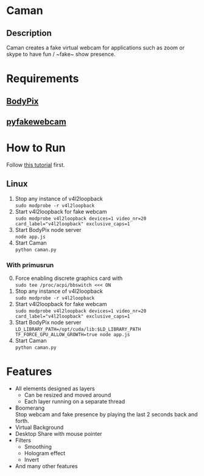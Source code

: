 # Caman

## Description
Caman creates a fake virtual webcam for applications such as zoom or skype to have fun / ~fake~ show presence.

# Requirements
## [BodyPix](https://blog.tensorflow.org/2019/11/updated-bodypix-2.html)
## [pyfakewebcam](https://github.com/jremmons/pyfakewebcam)

# How to Run
Follow [this tutorial](https://elder.dev/posts/open-source-virtual-background/
) first.

## Linux

1. Stop any instance of v4l2loopback  
`sudo modprobe -r v4l2loopback`
2. Start v4l2loopback for fake webcam  
`sudo modprobe v4l2loopback devices=1 video_nr=20 card_label="v4l2loopback" exclusive_caps=1`
3. Start BodyPix node server  
`node app.js`
4. Start Caman  
`python caman.py`

### With primusrun
0. Force enabling discrete graphics card with  
`sudo tee /proc/acpi/bbswitch <<< ON`
1. Stop any instance of v4l2loopback  
`sudo modprobe -r v4l2loopback`
2. Start v4l2loopback for fake webcam  
`sudo modprobe v4l2loopback devices=1 video_nr=20 card_label="v4l2loopback" exclusive_caps=1`
3. Start BodyPix node server  
`LD_LIBRARY_PATH=/opt/cuda/lib:$LD_LIBRARY_PATH TF_FORCE_GPU_ALLOW_GROWTH=true node app.js`
4. Start Caman  
`python caman.py`

# Features
- All elements designed as layers
  - Can be resized and moved around
  - Each layer running on a separate thread
- Boomerang  
  Stop webcam and fake presence by playing the last 2 seconds back and forth.
- Virtual Background
- Desktop Share with mouse pointer
- Filters
  - Smoothing
  - Hologram effect
  - Invert
- And many other features
